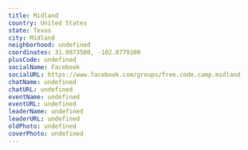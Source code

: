 ```yaml
---
title: Midland
country: United States
state: Texas
city: Midland
neighborhood: undefined
coordinates: 31.9973500, -102.0779100
plusCode: undefined
socialName: Facebook
socialURL: https://www.facebook.com/groups/free.code.camp.midland
chatName: undefined
chatURL: undefined
eventName: undefined
eventURL: undefined
leaderName: undefined
leaderURL: undefined
oldPhoto: undefined
coverPhoto: undefined
---
```

